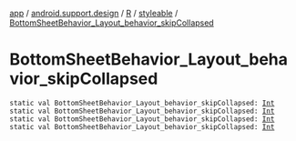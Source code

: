 [app](../../../index.md) / [android.support.design](../../index.md) / [R](../index.md) / [styleable](index.md) / [BottomSheetBehavior_Layout_behavior_skipCollapsed](.)

# BottomSheetBehavior_Layout_behavior_skipCollapsed

`static val BottomSheetBehavior_Layout_behavior_skipCollapsed: `[`Int`](https://kotlinlang.org/api/latest/jvm/stdlib/kotlin/-int/index.html)
`static val BottomSheetBehavior_Layout_behavior_skipCollapsed: `[`Int`](https://kotlinlang.org/api/latest/jvm/stdlib/kotlin/-int/index.html)
`static val BottomSheetBehavior_Layout_behavior_skipCollapsed: `[`Int`](https://kotlinlang.org/api/latest/jvm/stdlib/kotlin/-int/index.html)
`static val BottomSheetBehavior_Layout_behavior_skipCollapsed: `[`Int`](https://kotlinlang.org/api/latest/jvm/stdlib/kotlin/-int/index.html)